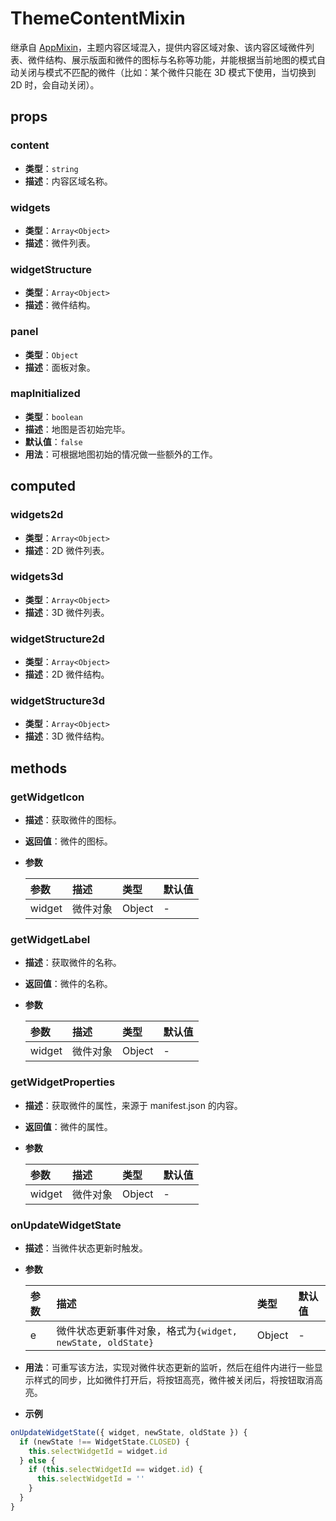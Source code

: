 # ThemeContentMixin

继承自 [AppMixin](/zh/api/reference/app-mixin.html)，主题内容区域混入，提供内容区域对象、该内容区域微件列表、微件结构、展示版面和微件的图标与名称等功能，并能根据当前地图的模式自动关闭与模式不匹配的微件（比如：某个微件只能在 3D 模式下使用，当切换到 2D 时，会自动关闭）。

## props

### content

- **类型**：`string`
- **描述**：内容区域名称。

### widgets

- **类型**：`Array<Object>`
- **描述**：微件列表。

### widgetStructure

- **类型**：`Array<Object>`
- **描述**：微件结构。

### panel

- **类型**：`Object`
- **描述**：面板对象。

### mapInitialized

- **类型**：`boolean`
- **描述**：地图是否初始完毕。
- **默认值**：`false`
- **用法**：可根据地图初始的情况做一些额外的工作。

## computed

### widgets2d

- **类型**：`Array<Object>`
- **描述**：2D 微件列表。

### widgets3d

- **类型**：`Array<Object>`
- **描述**：3D 微件列表。

### widgetStructure2d

- **类型**：`Array<Object>`
- **描述**：2D 微件结构。

### widgetStructure3d

- **类型**：`Array<Object>`
- **描述**：3D 微件结构。

## methods

### getWidgetIcon

- **描述**：获取微件的图标。
- **返回值**：微件的图标。
- **参数**

  | 参数   | 描述     | 类型   | 默认值 |
  | :----- | :------- | :----- | :----- |
  | widget | 微件对象 | Object | -      |

### getWidgetLabel

- **描述**：获取微件的名称。
- **返回值**：微件的名称。
- **参数**

  | 参数   | 描述     | 类型   | 默认值 |
  | :----- | :------- | :----- | :----- |
  | widget | 微件对象 | Object | -      |

### getWidgetProperties

- **描述**：获取微件的属性，来源于 manifest.json 的内容。
- **返回值**：微件的属性。
- **参数**

  | 参数   | 描述     | 类型   | 默认值 |
  | :----- | :------- | :----- | :----- |
  | widget | 微件对象 | Object | -      |

### onUpdateWidgetState

- **描述**：当微件状态更新时触发。
- **参数**

  | 参数 | 描述                                                       | 类型   | 默认值 |
  | :--- | :--------------------------------------------------------- | :----- | :----- |
  | e    | 微件状态更新事件对象，格式为`{widget, newState, oldState}` | Object | -      |

- **用法**：可重写该方法，实现对微件状态更新的监听，然后在组件内进行一些显示样式的同步，比如微件打开后，将按钮高亮，微件被关闭后，将按钮取消高亮。
- **示例**

```js
onUpdateWidgetState({ widget, newState, oldState }) {
  if (newState !== WidgetState.CLOSED) {
    this.selectWidgetId = widget.id
  } else {
    if (this.selectWidgetId == widget.id) {
      this.selectWidgetId = ''
    }
  }
}
```
